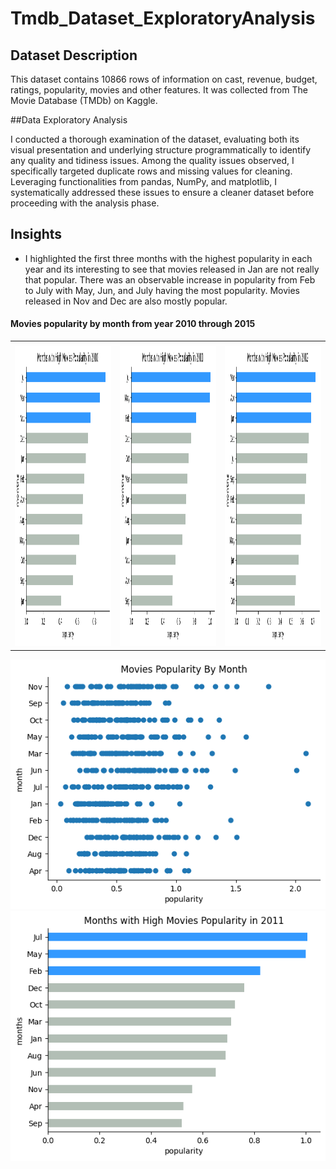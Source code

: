 # Tmdb_Dataset_ExploratoryAnalysis


## Dataset Description
This dataset contains 10866 rows of information on cast, revenue, budget, ratings, popularity, movies and other features. It was collected from The Movie Database (TMDb) on Kaggle.

##Data Exploratory Analysis

I conducted a thorough examination of the dataset, evaluating both its visual presentation and underlying structure programmatically to identify any quality and tidiness issues. 
Among the quality issues observed, I specifically targeted duplicate rows and missing values for cleaning. 
Leveraging functionalities from pandas, NumPy, and matplotlib, I systematically addressed these issues to ensure a cleaner dataset before proceeding with the analysis phase.

## Insights

- I highlighted the first three months with the highest popularity in each year and its interesting to see that movies released in Jan are not really that popular. There was an observable increase in popularity from Feb to July
with May, Jun, and July having the most popularity. Movies released in Nov and Dec are also mostly popular.

#### Movies popularity by month from year 2010 through 2015

<table>
  <tr>
    <td></td>
     <td></td>
     <td></td>
  </tr>
  <tr>
    <td><img src="https://github.com/Adebisea/Tmdb_Dataset_ExploratoryAnalysis/blob/ee4eb4531d8cbdaef193e929bc111a56677a1a47/asset/monthpop2010.png" width=480 height=480></td>
    <td><img src="https://github.com/Adebisea/Tmdb_Dataset_ExploratoryAnalysis/blob/ee4eb4531d8cbdaef193e929bc111a56677a1a47/asset/monthpop2011.png" width=480 height=480></td>
    <td><img src="https://github.com/Adebisea/Tmdb_Dataset_ExploratoryAnalysis/blob/ee4eb4531d8cbdaef193e929bc111a56677a1a47/asset/monthpop2012.png" width=480 height=480></td>
  </tr>
 </table>

![Alt text](https://github.com/Adebisea/Tmdb_Dataset_ExploratoryAnalysis/blob/ee4eb4531d8cbdaef193e929bc111a56677a1a47/asset/monthpop.png) ![Alt text](https://github.com/Adebisea/Tmdb_Dataset_ExploratoryAnalysis/blob/ee4eb4531d8cbdaef193e929bc111a56677a1a47/asset/monthpop2011.png)
